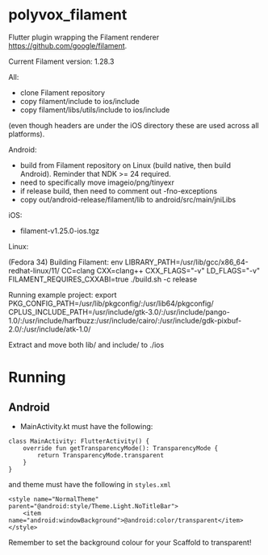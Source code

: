 # polyvox_filament

Flutter plugin wrapping the Filament renderer https://github.com/google/filament.

Current Filament version: 1.28.3

All:
- clone Filament repository 
- copy filament/include to ios/include
- copy filament/libs/utils/include to ios/include

(even though headers are under the iOS directory these are used across all platforms).

Android:
- build from Filament repository on Linux (build native, then build Android). Reminder that NDK >= 24 required.
- need to specifically move imageio/png/tinyexr 
- if release build, then need to comment out -fno-exceptions
- copy out/android-release/filament/lib to android/src/main/jniLibs

iOS:
- filament-v1.25.0-ios.tgz

Linux:

(Fedora 34)
Building Filament:
env LIBRARY_PATH=/usr/lib/gcc/x86_64-redhat-linux/11/ CC=clang CXX=clang++ CXX_FLAGS="-v" LD_FLAGS="-v" FILAMENT_REQUIRES_CXXABI=true  ./build.sh -c release

Running example project:
export PKG_CONFIG_PATH=/usr/lib/pkgconfig/:/usr/lib64/pkgconfig/ CPLUS_INCLUDE_PATH=/usr/include/gtk-3.0/:/usr/include/pango-1.0/:/usr/include/harfbuzz:/usr/include/cairo/:/usr/include/gdk-pixbuf-2.0/:/usr/include/atk-1.0/

Extract and move both lib/ and include/ to ./ios

# Running

## Android 

- MainActivity.kt must have the following:
```
class MainActivity: FlutterActivity() {
    override fun getTransparencyMode(): TransparencyMode {
        return TransparencyMode.transparent
    }
}
```
and theme must have the following in `styles.xml`
```
<style name="NormalTheme" parent="@android:style/Theme.Light.NoTitleBar">
    <item name="android:windowBackground">@android:color/transparent</item>
</style>
```

Remember to set the background colour for your Scaffold to transparent!


